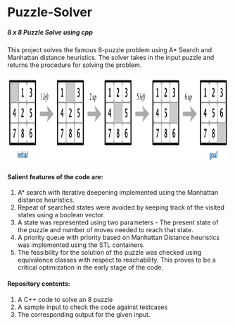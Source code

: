 # Puzzle-Solver
##### 8 x 8 Puzzle Solve using cpp <br>
This project solves the famous 8-puzzle problem using A* Search and Manhattan distance heuristics. The solver takes in the input puzzle and returns the procedure for solving the problem.

<p align="center">
  <img src="8puzzle.png" width="825" height="200" title="8 x 8 Puzzle solver">
</p>

<h4>Salient features of the code are:</h4>
<ol>
<li>	A* search with iterative deepening implemented using the Manhattan distance heuristics.</li>
<li>	Repeat of searched states were avoided by keeping track of the visited states using a boolean vector.</li>
<li>	A state was represented using two parameters - The present state of the puzzle and number of moves needed to reach that state.</li>
<li>	A priority queue with priority based on Manhattan Distance heuristics was implemented using the STL containers.</li>
<li>	The feasibility for the solution of the puzzle was checked using equivalence classes with respect to reachability. This proves to be a critical optimization in the early stage of the code.</li>
</ol>

<h4>Repository contents:</h4>
<ol>
 <li>	A C++ code to solve an 8 puzzle</li>
 <li>	A sample input to check the code against testcases</li>
 <li>	The corresponding output for the given input.</li>

